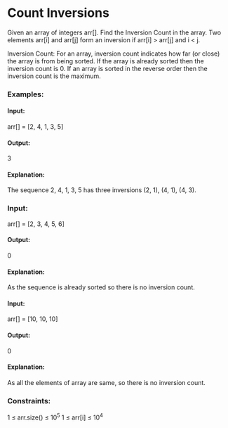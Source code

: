 # Count Inversions
Given an array of integers arr[]. Find the Inversion Count in the array.
Two elements arr[i] and arr[j] form an inversion if arr[i] > arr[j] and i < j.

Inversion Count: For an array, inversion count indicates how far (or close) the array is from being sorted. If the array is already sorted then the inversion count is 0.
If an array is sorted in the reverse order then the inversion count is the maximum. 

### Examples:
#### Input:
arr[] = [2, 4, 1, 3, 5]
#### Output:
3
#### Explanation:
The sequence 2, 4, 1, 3, 5 has three inversions (2, 1), (4, 1), (4, 3).

### Input:
arr[] = [2, 3, 4, 5, 6]
#### Output:
0
#### Explanation:
As the sequence is already sorted so there is no inversion count.

#### Input:
arr[] = [10, 10, 10]
#### Output:
0
#### Explanation:
As all the elements of array are same, so there is no inversion count.

### Constraints:
1 ≤ arr.size() ≤ $`10^5`$
1 ≤ arr[i] ≤ $`10^4`$

